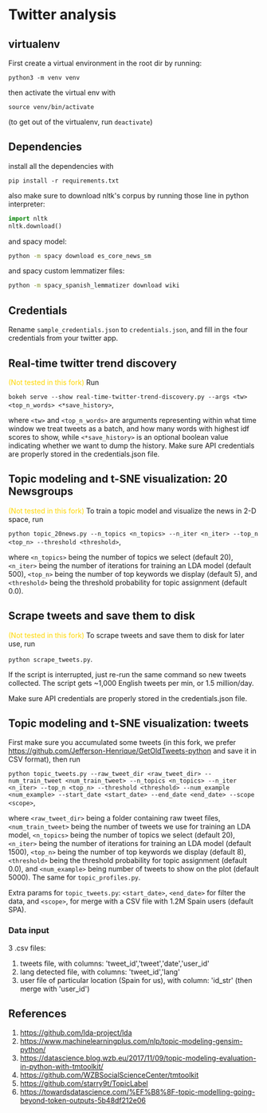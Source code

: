 # Twitter analysis


## virtualenv

First create a virtual environment in the root dir by running:

`python3 -m venv venv`

then activate the virtual env with

`source venv/bin/activate`

(to get out of the virtualenv, run `deactivate`)


## Dependencies

install all the dependencies with

`pip install -r requirements.txt`

also make sure to download nltk's corpus by running those line in python
interpreter:

```python
import nltk
nltk.download()
```
and spacy model:

```bash
python -m spacy download es_core_news_sm
```
and spacy custom lemmatizer files:

```bash
python -m spacy_spanish_lemmatizer download wiki
```



## Credentials

Rename `sample_credentials.json` to `credentials.json`, and fill in the four
credentials from your twitter app.


## Real-time twitter trend discovery 

<span style="color:gold">(Not tested in this fork)</span> Run 

`bokeh serve --show real-time-twitter-trend-discovery.py --args <tw>
<top_n_words> <*save_history>`, 

where `<tw>` and `<top_n_words>` are arguments
representing within what time window we treat tweets as a batch, and how many
words with highest idf scores to show, while `<*save_history>` is an optional
boolean value indicating whether we want to dump the history. Make sure API
credentials are properly stored in the credentials.json file.


## Topic modeling and t-SNE visualization: 20 Newsgroups

<span style="color:gold">(Not tested in this fork)</span> To train a topic model and visualize the news in 2-D space, run

`python topic_20news.py --n_topics <n_topics> --n_iter <n_iter>
--top_n <top_n> --threshold <threshold>`,
  
 where `<n_topics>` being the number
of topics we select (default 20), `<n_iter>` being the number of iterations
for training an LDA model (default 500), `<top_n>` being the number of top
keywords we display (default 5), and `<threshold>` being the threshold
probability for topic assignment (default 0.0).


## Scrape tweets and save them to disk

<span style="color:gold">(Not tested in this fork)</span> To scrape tweets and save them to disk for later use, run

`python scrape_tweets.py`. 

If the script is interrupted, just re-run the same
command so new tweets collected. The script gets ~1,000 English tweets per min,
or 1.5 million/day.

Make sure API credentials are properly stored in the credentials.json file.


## Topic modeling and t-SNE visualization: tweets

First make sure you accumulated some tweets (in this fork, we prefer https://github.com/Jefferson-Henrique/GetOldTweets-python and save it in CSV format), then run 

`python topic_tweets.py
--raw_tweet_dir <raw_tweet_dir> --num_train_tweet <num_train_tweet>
--n_topics <n_topics> --n_iter <n_iter> --top_n <top_n> --threshold <threshold>
--num_example <num_example> --start_date <start_date> --end_date <end_date> --scope <scope>`, 

where `<raw_tweet_dir>` being a folder containing
raw tweet files, `<num_train_tweet>` being the number of tweets we use for
training an LDA model, `<n_topics>` being the number of topics we select
(default 20), `<n_iter>` being the number of iterations for training an LDA
model (default 1500), `<top_n>` being the number of top keywords we display
(default 8), `<threshold>` being the threshold probability for topic assignment
(default 0.0), and `<num_example>` being number of tweets to show on the plot
(default 5000). The same for `topic_profiles.py`.

Extra params for `topic_tweets.py`: `<start_date>`, `<end_date>` for filter the data, and `<scope>`, for merge with a CSV file with 1.2M Spain users (default SPA).

### Data input
3 .csv files:
1. tweets file, with columns: 'tweet_id','tweet','date','user_id'
1. lang detected file, with columns: 'tweet_id','lang'
1. user file of particular location (Spain for us), with column: 'id_str' (then merge with 'user_id')


## References
1. https://github.com/lda-project/lda
1. https://www.machinelearningplus.com/nlp/topic-modeling-gensim-python/
1. https://datascience.blog.wzb.eu/2017/11/09/topic-modeling-evaluation-in-python-with-tmtoolkit/
1. https://github.com/WZBSocialScienceCenter/tmtoolkit
1. https://github.com/starry9t/TopicLabel
1. https://towardsdatascience.com/%EF%B8%8F-topic-modelling-going-beyond-token-outputs-5b48df212e06
